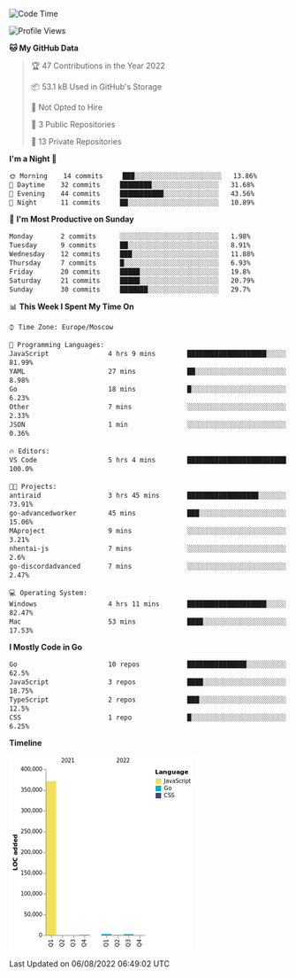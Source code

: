 <!--START_SECTION:waka-->
![Code Time](http://img.shields.io/badge/Code%20Time-398%20hrs%2053%20mins-blue)

![Profile Views](http://img.shields.io/badge/Profile%20Views-0-blue)

**🐱 My GitHub Data** 

> 🏆 47 Contributions in the Year 2022
 > 
> 📦 53.1 kB Used in GitHub's Storage 
 > 
> 🚫 Not Opted to Hire
 > 
> 📜 3 Public Repositories 
 > 
> 🔑 13 Private Repositories  
 > 
**I'm a Night 🦉** 

```text
🌞 Morning    14 commits     ███░░░░░░░░░░░░░░░░░░░░░░   13.86% 
🌆 Daytime    32 commits     ████████░░░░░░░░░░░░░░░░░   31.68% 
🌃 Evening    44 commits     ███████████░░░░░░░░░░░░░░   43.56% 
🌙 Night      11 commits     ██░░░░░░░░░░░░░░░░░░░░░░░   10.89%

```
📅 **I'm Most Productive on Sunday** 

```text
Monday       2 commits      ░░░░░░░░░░░░░░░░░░░░░░░░░   1.98% 
Tuesday      9 commits      ██░░░░░░░░░░░░░░░░░░░░░░░   8.91% 
Wednesday    12 commits     ███░░░░░░░░░░░░░░░░░░░░░░   11.88% 
Thursday     7 commits      █░░░░░░░░░░░░░░░░░░░░░░░░   6.93% 
Friday       20 commits     █████░░░░░░░░░░░░░░░░░░░░   19.8% 
Saturday     21 commits     █████░░░░░░░░░░░░░░░░░░░░   20.79% 
Sunday       30 commits     ███████░░░░░░░░░░░░░░░░░░   29.7%

```


📊 **This Week I Spent My Time On** 

```text
⌚︎ Time Zone: Europe/Moscow

💬 Programming Languages: 
JavaScript               4 hrs 9 mins        ████████████████████░░░░░   81.99% 
YAML                     27 mins             ██░░░░░░░░░░░░░░░░░░░░░░░   8.98% 
Go                       18 mins             █░░░░░░░░░░░░░░░░░░░░░░░░   6.23% 
Other                    7 mins              ░░░░░░░░░░░░░░░░░░░░░░░░░   2.33% 
JSON                     1 min               ░░░░░░░░░░░░░░░░░░░░░░░░░   0.36%

🔥 Editors: 
VS Code                  5 hrs 4 mins        █████████████████████████   100.0%

🐱‍💻 Projects: 
antiraid                 3 hrs 45 mins       ██████████████████░░░░░░░   73.91% 
go-advancedworker        45 mins             ███░░░░░░░░░░░░░░░░░░░░░░   15.06% 
MAproject                9 mins              ░░░░░░░░░░░░░░░░░░░░░░░░░   3.21% 
nhentai-js               7 mins              ░░░░░░░░░░░░░░░░░░░░░░░░░   2.6% 
go-discordadvanced       7 mins              ░░░░░░░░░░░░░░░░░░░░░░░░░   2.47%

💻 Operating System: 
Windows                  4 hrs 11 mins       ████████████████████░░░░░   82.47% 
Mac                      53 mins             ████░░░░░░░░░░░░░░░░░░░░░   17.53%

```

**I Mostly Code in Go** 

```text
Go                       10 repos            ███████████████░░░░░░░░░░   62.5% 
JavaScript               3 repos             ████░░░░░░░░░░░░░░░░░░░░░   18.75% 
TypeScript               2 repos             ███░░░░░░░░░░░░░░░░░░░░░░   12.5% 
CSS                      1 repo              █░░░░░░░░░░░░░░░░░░░░░░░░   6.25%

```


**Timeline**

![Chart not found](https://raw.githubusercontent.com/jeezft/jeezft/main/charts/bar_graph.png) 


 Last Updated on 06/08/2022 06:49:02 UTC
<!--END_SECTION:waka-->
